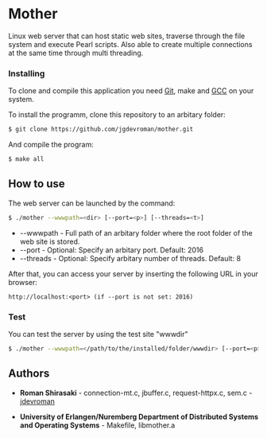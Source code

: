# Mother

Linux web server that can host static web sites, traverse through the file system and execute Pearl scripts.
Also able to create multiple connections at the same time through multi threading.

### Installing

To clone and compile this application you need [Git](https://git-scm.com/), make and [GCC](https://gcc.gnu.org/) on your system.

To install the programm, clone this repository to an arbitary folder: 

```bash
$ git clone https://github.com/jgdevroman/mother.git
```

And compile the program:

```bash
$ make all
```

## How to use

The web server can be launched by the command:

```bash
$ ./mother --wwwpath=<dir> [--port=<p>] [--threads=<t>]
```

* --wwwpath - Full path of an arbitary folder where the root folder of the web site is stored. 
* --port - Optional: Specify an arbitary port. Default: 2016
* --threads - Optional: Specify arbitary number of threads. Default: 8

After that, you can access your server by inserting the following URL in your browser:

```
http://localhost:<port> (if --port is not set: 2016)
```

### Test

You can test the server by using the test site "wwwdir" 

```bash
$ ./mother --wwwpath=</path/to/the/installed/folder/wwwdir> [--port=<p>] [--threads=<t>]
```

## Authors

* **Roman Shirasaki** - connection-mt.c, jbuffer.c, request-httpx.c, sem.c - [jdevroman](https://github.com/jgdevroman)

* **University of Erlangen/Nuremberg Department of Distributed Systems and Operating Systems** - Makefile, libmother.a 